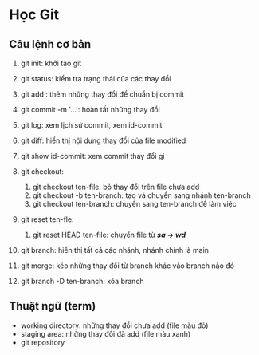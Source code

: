 # Học Git

## Câu lệnh cơ bản
1. git init: khởi tạo git
2. git status: kiểm tra trạng thái của các thay đổi
3. git add : thêm những thay đổi để chuẩn bị commit
4. git commit -m '...': hoàn tất những thay đổi

5. git log: xem lịch sử commit, xem id-commit 
6. git diff: hiển thị nội dung thay đổi của file modified
7. git show id-commit: xem commit thay đổi gì
8. git checkout:
    1. git checkout ten-file: bỏ thay đổi trên file chưa add
    2. git checkout -b ten-branch: tạo và chuyển sang nhánh ten-branch
    3. git checkout ten-branch: chuyển sang ten-branch để làm việc
9. git reset ten-fle:
    1. git reset HEAD ten-file: chuyển file từ ***sa -> wd***
10. git branch: hiển thị tất cả các nhánh, nhánh chính là main
11. git merge: kéo những thay đổi từ branch khác vào branch nào đó
12. git branch -D ten-branch: xóa branch

## Thuật ngữ (term)
- working directory: những thay đổi chưa add (file màu đỏ)
- staging area: những thay đổi đã add (file màu xanh)
- git repository
